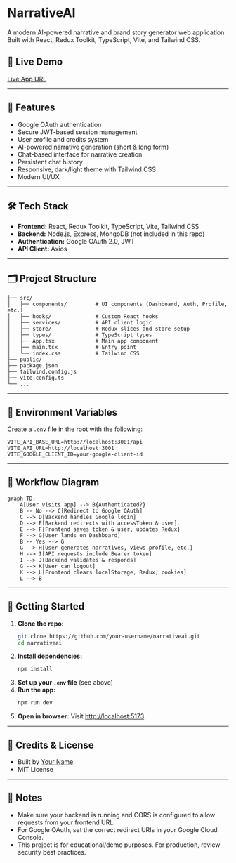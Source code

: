 # NarrativeAI

A modern AI-powered narrative and brand story generator web application. Built with React, Redux Toolkit, TypeScript, Vite, and Tailwind CSS.

## 🚀 Live Demo

[Live App URL](https://your-live-app-url.com)

---

## 🧩 Features
- Google OAuth authentication
- Secure JWT-based session management
- User profile and credits system
- AI-powered narrative generation (short & long form)
- Chat-based interface for narrative creation
- Persistent chat history
- Responsive, dark/light theme with Tailwind CSS
- Modern UI/UX

---

## 🛠️ Tech Stack
- **Frontend:** React, Redux Toolkit, TypeScript, Vite, Tailwind CSS
- **Backend:** Node.js, Express, MongoDB (not included in this repo)
- **Authentication:** Google OAuth 2.0, JWT
- **API Client:** Axios

---

## 🗂️ Project Structure
```
├── src/
│   ├── components/         # UI components (Dashboard, Auth, Profile, etc.)
│   ├── hooks/              # Custom React hooks
│   ├── services/           # API client logic
│   ├── store/              # Redux slices and store setup
│   ├── types/              # TypeScript types
│   ├── App.tsx             # Main app component
│   ├── main.tsx            # Entry point
│   └── index.css           # Tailwind CSS
├── public/
├── package.json
├── tailwind.config.js
├── vite.config.ts
└── ...
```

---

## 🔑 Environment Variables
Create a `.env` file in the root with the following:

```env
VITE_API_BASE_URL=http://localhost:3001/api
VITE_API_URL=http://localhost:3001
VITE_GOOGLE_CLIENT_ID=your-google-client-id
```

---

## 🧭 Workflow Diagram

```mermaid
graph TD;
    A[User visits app] --> B{Authenticated?}
    B -- No --> C[Redirect to Google OAuth]
    C --> D[Backend handles Google login]
    D --> E[Backend redirects with accessToken & user]
    E --> F[Frontend saves token & user, updates Redux]
    F --> G[User lands on Dashboard]
    B -- Yes --> G
    G --> H[User generates narratives, views profile, etc.]
    H --> I[API requests include Bearer token]
    I --> J[Backend validates & responds]
    G --> K[User can logout]
    K --> L[Frontend clears localStorage, Redux, cookies]
    L --> B
```

---

## 🏁 Getting Started

1. **Clone the repo:**
   ```sh
   git clone https://github.com/your-username/narrativeai.git
   cd narrativeai
   ```
2. **Install dependencies:**
   ```sh
   npm install
   ```
3. **Set up your `.env` file** (see above)
4. **Run the app:**
   ```sh
   npm run dev
   ```
5. **Open in browser:**
   Visit [http://localhost:5173](http://localhost:5173)

---

## 📝 Credits & License
- Built by [Your Name](https://github.com/your-username)
- MIT License

---

## 📢 Notes
- Make sure your backend is running and CORS is configured to allow requests from your frontend URL.
- For Google OAuth, set the correct redirect URIs in your Google Cloud Console.
- This project is for educational/demo purposes. For production, review security best practices.
